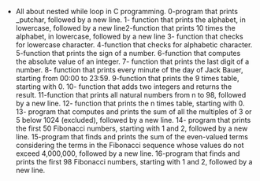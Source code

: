 - All about nested while loop in C programming.
0-program that prints _putchar, followed by a new line.
1- function that prints the alphabet, in lowercase, followed by a new line2-function that prints 10 times the alphabet, in lowercase, followed by a new line
3- function that checks for lowercase character.
4-function that checks for alphabetic character.
5-function that prints the sign of a number.
6-function that computes the absolute value of an integer.
7- function that prints the last digit of a number.
8- function that prints every minute of the day of Jack Bauer, starting from 00:00 to 23:59.
9-function that prints the 9 times table, starting with 0.
10- function that adds two integers and returns the result.
11-function that prints all natural numbers from n to 98, followed by a new line.
12- function that prints the n times table, starting with 0.
13- program that computes and prints the sum of all the multiples of 3 or 5 below 1024 (excluded), followed by a new line.
14- program that prints the first 50 Fibonacci numbers, starting with 1 and 2, followed by a new line.
15-program that finds and prints the sum of the even-valued terms considering the terms in the Fibonacci sequence whose values do not exceed 4,000,000, followed by a new line.
16-program that finds and prints the first 98 Fibonacci numbers, starting with 1 and 2, followed by a new line.

